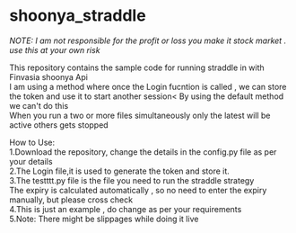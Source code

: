 # shoonya_straddle

*NOTE: I am not responsible for the profit or loss you make it stock market . use this at your own risk*

This repository contains the sample code for running straddle in with Finvasia shoonya Api <br />
I am using a method where once the Login fucntion is called , we can store the token and use it to start another session< By using the default method we can't do this <br />
When you run a two or more files simultaneously only the latest will be active others gets stopped<br />

How to Use:<br />
1.Download the repository, change the details in the config.py file as per your details<br />
2.The Login file,it is used to generate the token and store it.<br />
3.The testttt.py file is the file you need to run the straddle strategy<br />
The expiry is calculated automatically , so no need to enter the expiry manually, but please cross check<br />
4.This is just an example , do change as per your requirements <br />
5.Note: There might be slippages while doing it live  <br />
